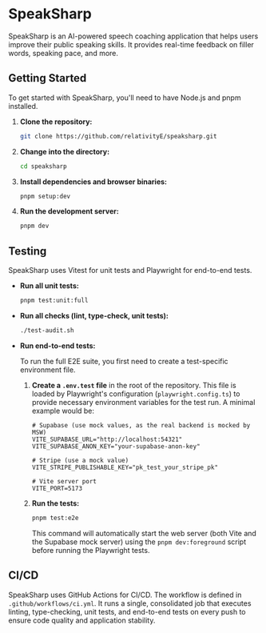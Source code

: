 # SpeakSharp

SpeakSharp is an AI-powered speech coaching application that helps users improve their public speaking skills. It provides real-time feedback on filler words, speaking pace, and more.

## Getting Started

To get started with SpeakSharp, you'll need to have Node.js and pnpm installed.

1.  **Clone the repository:**
    ```bash
    git clone https://github.com/relativityE/speaksharp.git
    ```
2.  **Change into the directory:**
    ```bash
    cd speaksharp
    ```
3.  **Install dependencies and browser binaries:**
    ```bash
    pnpm setup:dev
    ```
4.  **Run the development server:**
    ```bash
    pnpm dev
    ```

## Testing

SpeakSharp uses Vitest for unit tests and Playwright for end-to-end tests.

*   **Run all unit tests:**
    ```bash
    pnpm test:unit:full
    ```
*   **Run all checks (lint, type-check, unit tests):**
    ```bash
    ./test-audit.sh
    ```

*   **Run end-to-end tests:**

    To run the full E2E suite, you first need to create a test-specific environment file.

    1.  **Create a `.env.test` file** in the root of the repository. This file is loaded by Playwright's configuration (`playwright.config.ts`) to provide necessary environment variables for the test run. A minimal example would be:
        ```env
        # Supabase (use mock values, as the real backend is mocked by MSW)
        VITE_SUPABASE_URL="http://localhost:54321"
        VITE_SUPABASE_ANON_KEY="your-supabase-anon-key"

        # Stripe (use a mock value)
        VITE_STRIPE_PUBLISHABLE_KEY="pk_test_your_stripe_pk"

        # Vite server port
        VITE_PORT=5173
        ```

    2.  **Run the tests:**
        ```bash
        pnpm test:e2e
        ```
        This command will automatically start the web server (both Vite and the Supabase mock server) using the `pnpm dev:foreground` script before running the Playwright tests.

## CI/CD

SpeakSharp uses GitHub Actions for CI/CD. The workflow is defined in `.github/workflows/ci.yml`. It runs a single, consolidated job that executes linting, type-checking, unit tests, and end-to-end tests on every push to ensure code quality and application stability.